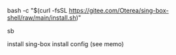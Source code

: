 bash -c "$(curl -fsSL https://gitee.com/Oterea/sing-box-shell/raw/main/install.sh)"

sb

install sing-box
install config (see memo)
